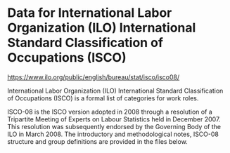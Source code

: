 # Data for International Labor Organization (ILO) International Standard Classification of Occupations (ISCO) 

https://www.ilo.org/public/english/bureau/stat/isco/isco08/

International Labor Organization (ILO) International Standard Classification of Occupations (ISCO) is a formal list of categories for work roles.

ISCO-08 is the ISCO version adopted in 2008 through a resolution of a Tripartite Meeting of Experts on Labour Statistics held in December 2007. This resolution was subsequently endorsed by the Governing Body of the ILO in March 2008. The introductory and methodological notes, ISCO-08 structure and group definitions are provided in the files below.
